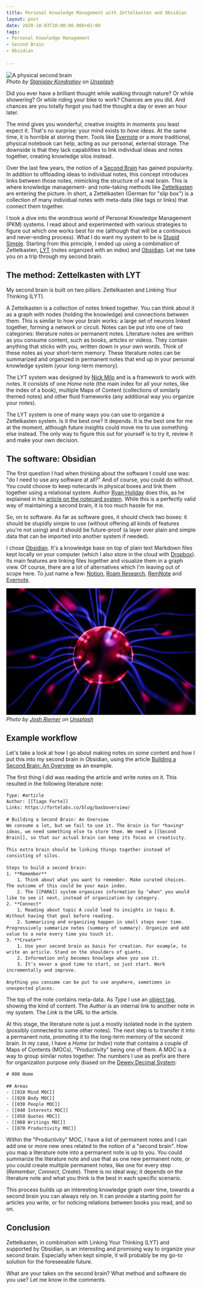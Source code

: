 ```yaml
---
title: Personal Knowledge Management with Zettelkasten and Obsidian
layout: post
date: 2020-10-03T10:00:00.000+02:00
tags:
- Personal Knowledge Management
- Second Brain
- Obsidian

---
```

![A physical second brain](/uploads/stanislav-kondratiev-6po3qfkk7hq-unsplash.jpg "A physical second brain")  
_Photo by_ [_Stanislav Kondratiev_](https://unsplash.com/@technobulka?utm_source=unsplash&utm_medium=referral&utm_content=creditCopyText) _on_ [_Unsplash_](https://unsplash.com/s/photos/books?utm_source=unsplash&utm_medium=referral&utm_content=creditCopyText)

Did you ever have a brilliant thought while walking through nature? Or while showering? Or while riding your bike to work? Chances are you did. And chances are you totally forgot you had the thought a day or even an hour later.

The mind gives you wonderful, creative insights in moments you least expect it. That's no surprise: your mind exists to _have_ ideas. At the same time, it is horrible at storing them. Tools like [Evernote](https://evernote.com/) or a more traditional, physical notebook can help, acting as our personal, external storage. The downside is that they lack capabilities to link individual ideas and notes together, creating knowledge silos instead.

Over the last few years, the notion of a [Second Brain](https://fortelabs.co/blog/basboverview/) has gained popularity. In addition to offloading ideas to individual notes, this concept introduces links between those notes, mimicking the structure of a real brain. This is where knowledge management- and note-taking methods like [Zettelkasten](https://zettelkasten.de/) are entering the picture. In short, a Zettelkasten (German for "slip box") is a collection of many individual notes with meta-data (like tags or links) that connect them together.

I took a dive into the wondrous world of Personal Knowledge Management (PKM) systems. I read about and experimented with various strategies to figure out which one works best for me (although that will be a continuous and never-ending process). What I do want my system to be is [Stupid Simple](https://en.wikipedia.org/wiki/KISS_principle). Starting from this principle, I ended up using a combination of Zettelkasten, [LYT](https://forum.obsidian.md/t/lyt-kit-live-on-obsidian-publish-downloadable-on-oct-13th/390) (notes organized with an index) and [Obsidian](https://obsidian.md/). Let me take you on a trip through my second brain.

## The method: Zettelkasten with LYT

My second brain is built on two pillars: Zettelkasten and Linking Your Thinking (LYT).

A Zettelkasten is a collection of notes linked together. You can think about it as a graph with nodes (holding the knowledge) and connections between them. This is similar to how your brain works: a large set of neurons linked together, forming a network or circuit. Notes can be put into one of two categories: literature notes or permanent notes. Literature notes are written as you consume content, such as books, articles or videos. They contain anything that sticks with you, written down in your own words. Think of these notes as your short-term memory. These literature notes can be summarized and organized in permanent notes that end up in your personal knowledge system (your long-term memory).

The LYT system was designed by [Nick Milo](https://twitter.com/nickmilo?lang=en) and is a framework to work with notes. It consists of one _Home_ note (the main index for all your notes, like the index of a book), multiple Maps of Content (collections of similarly themed notes) and other fluid frameworks (any additional way you organize your notes).

The LYT system is one of many ways you can use to organize a Zettelkasten system. Is it the best one? It depends. It is the best one for me at the moment, although future insights could move me to use something else instead. The only way to figure this out for yourself is to try it, review it and make your own decision.

## The software: Obsidian

The first question I had when thinking about the software I could use was: "do I need to use any software at all?" And of course, you could do without. You could choose to keep notecards in physical boxes and link them together using a relational system. Author [Ryan Holiday](https://ryanholiday.net/) does this, as he explained in his [article on the notecard system](https://ryanholiday.net/the-notecard-system-the-key-for-remembering-organizing-and-using-everything-you-read/). While this is a perfectly valid way of maintaining a second brain, it is too much hassle for me.

So, on to software. As far as software goes, it should check two boxes: it should be stupidly simple to use (without offering all kinds of features you're not using) and it should be future-proof (a layer over plain and simple data that can be imported into another system if needed).

I chose [Obsidian](https://obsidian.md/). It's a knowledge base on top of plain text Markdown files kept locally on your computer (which I also store in the cloud with [Dropbox](https://www.dropbox.com/h)). Its main features are linking files together and visualize them in a graph view. Of course, there are a lot of alternatives which I'm leaving out of scope here. To just name a few: [Notion](https://www.notion.so/Clips-783299e2c1c0450a81f3e2173fcda0c6), [Roam Research](https://roamresearch.com/), [RemNote](https://www.remnote.io/) and [Evernote](https://evernote.com/).

![](/uploads/josh-riemer-oh5brdggi2w-unsplash.jpg)  
_Photo by_ [_Josh Riemer_](https://unsplash.com/@joshriemer?utm_source=unsplash&utm_medium=referral&utm_content=creditCopyText) _on_ [_Unsplash_](https://unsplash.com/s/photos/brain?utm_source=unsplash&utm_medium=referral&utm_content=creditCopyText)

## Example workflow

Let's take a look at how I go about making notes on some content and how I put this into my second brain in Obsidian, using the article [Building a Second Brain: An Overview](https://fortelabs.co/blog/basboverview/) as an example.

The first thing I did was reading the article and write notes on it. This resulted in the following literature note:

    Type: #article 
    Author: [[Tiago Forte]]
    Links: https://fortelabs.co/blog/basboverview/
    
    # Building a Second Brain: An Overview
    We consume a lot, but we fail to use it. The brain is for *having* ideas, we need something else to store them. We need a [[Second Brain]], so that our actual brain can keep its focus on creativity.
    
    This extra brain should be linking things together instead of consisting of silos.
    
    Steps to build a second brain:
    1. **Remember**
    	1. Think about what you want to remember. Make curated choices. The outcome of this could be your main index.
    	2. The [[PARA]] system organizes information by "when" you would like to see it next, instead of organization by category.
    2. **Connect*
    	1. Reading about topic A could lead to insights in topic B. Without having that goal before reading.
    	2. Summarizing and organizing happen in small steps over time. Progressively summarize notes (summary of summary). Organize and add value to a note every time you touch it.
    3. **Create**
    	1. Use your second brain as basis for creation. For example, to write an article. Stand on the shoulders of giants.
    	2. Information only becomes knowlege when you use it.
    	3. It's never a good time to start, so just start. Work incrementally and improve.
    
    Anything you consume can be put to use anywhere, sometimes in unexpected places.

The top of the note contains meta-data. As _Type_ I use an [object tag](https://zettelkasten.de/posts/object-tags-vs-topic-tags/), showing the kind of content. The _Author_ is an internal link to another note in my system. The _Link_ is the URL to the article.

At this stage, the literature note is just a mostly isolated node in the system (possibly connected to some other notes). The next step is to transfer it into a permanent note, promoting it to the long-term memory of the second brain. In my case, I have a _Home_ (or _Index_) note that contains a couple of Maps of Contents (MOCs), "Productivity" being one of them. A MOC is a way to group similar notes together. The numbers I use as prefix are there for organization purpose only (based on the [Dewey Decimal System](https://en.wikipedia.org/wiki/Dewey_Decimal_Classification):

    # 000 Home
    
    ## Areas
    - [[010 Mind MOC]]
    - [[020 Body MOC]]
    - [[030 People MOC]]
    - [[040 Interests MOC]]
    - [[050 Quotes MOC]]
    - [[060 Writings MOC]]
    - [[070 Productivity MOC]]

Within the "Productivity" MOC, I have a list of permanent notes and I can add one or more new ones related to the notion of a "second brain". How you map a literature note into a permanent note is up to you. You could summarize the literature note and use that as one new permanent note, or you could create multiple permanent notes, like one for every step (_Remember_, _Connect_, _Create_). There is no ideal way; it depends on the literature note and what you think is the best in each specific scenario.

This process builds up an interesting knowledge graph over time, towards a second brain you can always rely on. It can provide a starting point for articles you write, or for noticing relations between books you read, and so on.

## Conclusion

Zettelkasten, in combination with Linking Your Thinking (LYT) and supported by Obsidian, is an interesting and promising way to organize your second brain. Especially when kept simple, it will probably be my go-to solution for the foreseeable future.

What are your takes on the second brain? What method and software do you use? Let me know in the comments.
